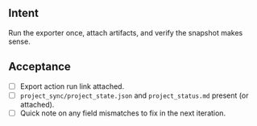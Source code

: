 <!--
title: chore: Test-Phase 1A — perform first manual export
labels: ["test","chore","CI/CD-phase:phase-1a"]
uid: test-solo-ci-cd-phase1a-first-export

# Project field mappings (exact names from our Project policy):
project: "test"
-->

## Intent

Run the exporter once, attach artifacts, and verify the snapshot makes sense.

## Acceptance

- [ ] Export action run link attached.
- [ ] `project_sync/project_state.json` and `project_status.md` present (or attached).
- [ ] Quick note on any field mismatches to fix in the next iteration.
